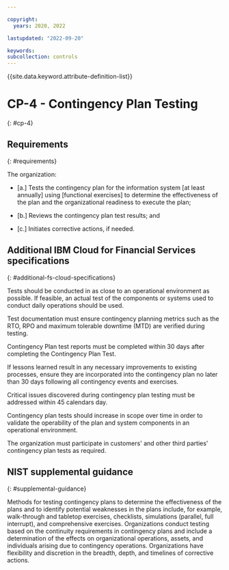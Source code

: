 ```yaml
---

copyright:
  years: 2020, 2022

lastupdated: "2022-09-20"

keywords: 
subcollection: controls
---
```


{{site.data.keyword.attribute-definition-list}}

# CP-4 - Contingency Plan Testing
{: #cp-4}

## Requirements
{: #requirements}

The organization:

- \[a.\] Tests the contingency plan for the information system [at least annually] using [functional exercises] to determine the effectiveness of the plan and the organizational readiness to execute the plan;

- \[b.\] Reviews the contingency plan test results; and

- \[c.\] Initiates corrective actions, if needed.

## Additional IBM Cloud for Financial Services specifications
{: #additional-fs-cloud-specifications}

Tests should be conducted in as close to an operational environment as possible.  If feasible, an actual test of the components or systems used to conduct daily operations should be used.

Test documentation must ensure contingency planning metrics such as the RTO, RPO and maximum tolerable downtime (MTD) are verified during testing.

Contingency Plan test reports must be completed within 30 days after completing the Contingency Plan Test.

If lessons learned result in any necessary improvements to existing processes, ensure they are incorporated into the contingency plan no later than 30 days following all contingency events and exercises.

Critical issues discovered during contingency plan testing must be addressed within 45 calendars day.

Contingency plan tests should increase in scope over time in order to validate the operability of the plan and system components in an operational environment.

The organization must participate in customers&#39; and other third parties&#39; contingency plan tests as required.

## NIST supplemental guidance
{: #supplemental-guidance}

Methods for testing contingency plans to determine the effectiveness of the plans and to identify potential weaknesses in the plans include, for example, walk-through and tabletop exercises, checklists, simulations (parallel, full interrupt), and comprehensive exercises. Organizations conduct testing based on the continuity requirements in contingency plans and include a determination of the effects on organizational operations, assets, and individuals arising due to contingency operations. Organizations have flexibility and discretion in the breadth, depth, and timelines of corrective actions.

